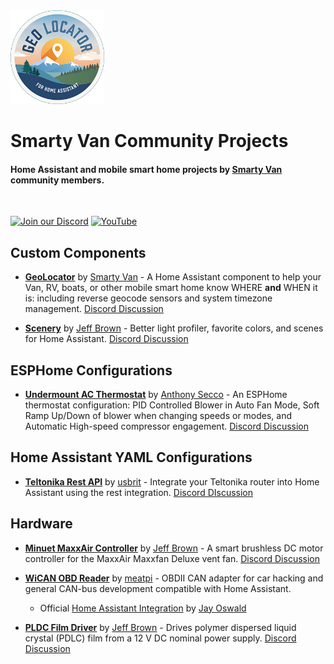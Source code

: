<img width="150" alt="GeoLocator" src="https://github.com/SmartyVan/hass-geolocator/blob/main/logo/icon.png?raw=true"/>
<br>

# Smarty Van Community Projects
#### Home Assistant and mobile smart home projects by [Smarty Van](https://www.youtube.com/@SmartyVan) community members.
<br>

[![Join our Discord](https://img.shields.io/discord/1303421267545821245?label=Join%20Discord&logo=discord)](https://discord.gg/3rqeqES3zP)
[![YouTube](https://img.shields.io/badge/YouTube-Smarty%20Van-red?logo=youtube&logoColor=white)](https://www.youtube.com/@SmartyVan)

## Custom Components

- [**GeoLocator**](https://github.com/SmartyVan/hass-geolocator) by [Smarty Van](https://github.com/SmartyVan) - A Home Assistant component to help your Van, RV, boats, or other mobile smart home know WHERE **and** WHEN it is: including reverse geocode sensors and system timezone management. [Discord Discussion](https://discord.com/channels/1303421267545821245/1366772230465388614)

- [**Scenery**](https://github.com/j9brown/scenery) by [Jeff Brown](https://github.com/j9brown) - Better light profiler, favorite colors, and scenes for Home Assistant. [Discord Discussion](https://discord.com/channels/1303421267545821245/1365608918738407495)


## ESPHome Configurations

- [**Undermount AC Thermostat**](https://github.com/anthonysecco/undermount-ac-esphome-thermostat) by [Anthony Secco](https://github.com/anthonysecco) - An ESPHome thermostat configuration: PID Controlled Blower in Auto Fan Mode, Soft Ramp Up/Down of blower when changing speeds or modes, and Automatic High-speed compressor engagement. [Discord Discussion](https://discord.com/channels/1303421267545821245/1373870540334301315)

## Home Assistant YAML Configurations

- [**Teltonika Rest API**](https://github.com/usbrit/teltonika-rest) by [usbrit](https://github.com/usbrit) - Integrate your Teltonika router into Home Assistant using the rest integration. [Discord DIscussion](https://discord.com/channels/1303421267545821245/1349687104761757747)

## Hardware

- [**Minuet MaxxAir Controller**](https://github.com/j9brown/minuet) by [Jeff Brown](https://github.com/j9brown) - A smart brushless DC motor controller for the MaxxAir Maxxfan Deluxe vent fan. [Discord Discussion](https://discord.com/channels/1303421267545821245/1346559421957931088)

- [**WiCAN OBD Reader**](https://github.com/meatpiHQ/wican-fw) by [meatpi](https://github.com/meatpiHQ) - OBDII CAN adapter for car hacking and general CAN-bus development compatible with Home Assistant.
  - Official [Home Assistant Integration](https://github.com/jay-oswald/ha-wican) by [Jay Oswald](https://github.com/jay-oswald) 

- [**PLDC Film Driver**](https://github.com/j9brown/pdlc) by [Jeff Brown](https://github.com/j9brown) - Drives polymer dispersed liquid crystal (PDLC) film from a 12 V DC nominal power supply. [Discord Discussion](https://discord.com/channels/1303421267545821245/1378169556492615790)